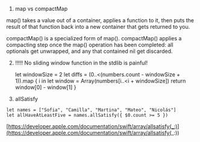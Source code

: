 1. map vs compactMap

map() takes a value out of a container, applies a function to it, then puts the result of that function back into a new container that gets returned to you.

compactMap() is a specialized form of map(). compactMap() applies a compacting step once the map() operation has been completed: all optionals get unwrapped, and any that contained nil get discarded.


2. !!!!! No sliding window function in the stdlib is painful!

    let windowSize = 2
    let diffs = (0..<(numbers.count - windowSize + 1)).map { i in
        let window = Array(numbers[i..<i + windowSize])
        return window[0] - window[1]
    }

3. allSatisfy

```
let names = ["Sofia", "Camilla", "Martina", "Mateo", "Nicolás"]
let allHaveAtLeastFive = names.allSatisfy({ $0.count >= 5 })
```

[https://developer.apple.com/documentation/swift/array/allsatisfy(_:)](https://developer.apple.com/documentation/swift/array/allsatisfy(_:)) 


